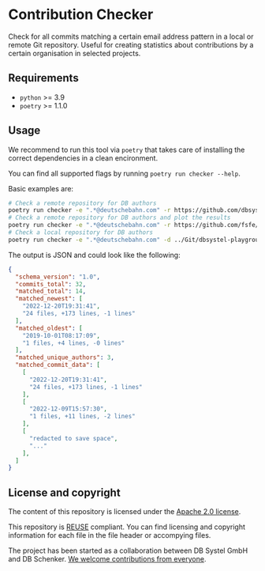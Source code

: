 <!--
SPDX-FileCopyrightText: 2023 DB Systel GmbH

SPDX-License-Identifier: Apache-2.0
-->

# Contribution Checker

<!-- TODO: Add REUSE API badge once public -->

Check for all commits matching a certain email address pattern in a local or
remote Git repository. Useful for creating statistics about contributions by a
certain organisation in selected projects.

## Requirements

* `python` >= 3.9
* `poetry` >= 1.1.0

## Usage

We recommend to run this tool via `poetry` that takes care of installing the
correct dependencies in a clean encironment.

You can find all supported flags by running `poetry run checker --help`.

Basic examples are:

```bash
# Check a remote repository for DB authors
poetry run checker -e ".*@deutschebahn.com" -r https://github.com/dbsystel/playground
# Check a remote repository for DB authors and plot the results
poetry run checker -e ".*@deutschebahn.com" -r https://github.com/fsfe/reuse-tool --plot
# Check a local repository for DB authors
poetry run checker -e ".*@deutschebahn.com" -d ../Git/dbsystel-playground
```

The output is JSON and could look like the following:

```json
{
  "schema_version": "1.0",
  "commits_total": 32,
  "matched_total": 14,
  "matched_newest": [
    "2022-12-20T19:31:41",
    "24 files, +173 lines, -1 lines"
  ],
  "matched_oldest": [
    "2019-10-01T08:17:09",
    "1 files, +4 lines, -0 lines"
  ],
  "matched_unique_authors": 3,
  "matched_commit_data": [
    [
      "2022-12-20T19:31:41",
      "24 files, +173 lines, -1 lines"
    ],
    [
      "2022-12-09T15:57:30",
      "1 files, +11 lines, -2 lines"
    ],
    [
      "redacted to save space",
      "..."
    ],
  ]
}
```

## License and copyright

The content of this repository is licensed under the [Apache 2.0
license](https://www.apache.org/licenses/LICENSE-2.0).

This repository is [REUSE](https://reuse.software) compliant. You can find
licensing and copyright information for each file in the file header or
accompying files.

The project has been started as a collaboration between DB Systel GmbH and DB
Schenker. [We welcome contributions from everyone](CONTRIBUTING.md).
